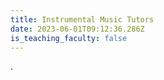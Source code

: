 ```yaml
---
title: Instrumental Music Tutors
date: 2023-06-01T09:12:36.286Z
is_teaching_faculty: false
---
```

.
